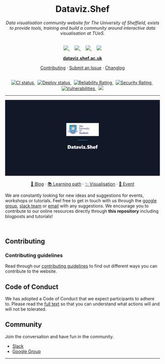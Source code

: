 <h1 align="center">Dataviz.Shef</h1>

<div align="center">
  <i>Data visualisation community website for The University of Sheffield, exists to provide tools, training and build a community around interactive data visualisation at TUoS.</i>
  <br><br>
  <p>
    <a href="https://shef-dataviz.slack.com" target="_blank" rel="noopener noreferrer">
      <img src="https://upload.wikimedia.org/wikipedia/commons/d/d5/Slack_icon_2019.svg" width="5%" />
    </a>
    <span width="10%">&nbsp; &nbsp;</span>
    <a href="https://groups.google.com/a/sheffield.ac.uk/forum/?hl=en#!forum/shef_dataviz-group" target="_blank" rel="noopener noreferrer">
      <img src="https://upload.wikimedia.org/wikipedia/commons/5/53/Google_%22G%22_Logo.svg" width="5%" />
    </a>
      <span width="10%">&nbsp; &nbsp;</span>
    <a href="mailto:rdm@sheffield.ac.uk" target="_blank" rel="noopener noreferrer">
      <img src="https://upload.wikimedia.org/wikipedia/commons/thumb/4/4f/High-contrast-mail-mark-unread.svg/48px-High-contrast-mail-mark-unread.svg.png" width="5%" />
    </a>
    <span width="10%">&nbsp; &nbsp;</span>
    <a href="https://dataviz.shef.ac.uk/rss.xml" target="_blank" rel="noopener noreferrer">
      <img src="https://upload.wikimedia.org/wikipedia/commons/c/cf/Font_Awesome_5_solid_rss-square.svg" width="5%" />
    </a>
  </p>
</div>

<p align="center">
  <a href="https://dataviz.shef.ac.uk"><strong>dataviz.shef.ac.uk</strong></a>
</p>

<p align="center">
  <a href="CONTRIBUTING.md">Contributing</a>
  ·
  <a href="https://github.com/researchdata-sheffield/dataviz-hub2/issues">Submit an Issue</a>
  ·
  <a href="https://dataviz.shef.ac.uk/changelog">Changlog</a>
  <br>
  <br>
</p>

<p align="center">
  <a href="https://github.com/researchdata-sheffield/dataviz-hub2/actions/workflows/ci.yml">
    <img src="https://github.com/researchdata-sheffield/dataviz-hub2/workflows/CI/badge.svg?branch=development" alt="CI status" />
  </a>&nbsp;
  <a href="https://github.com/researchdata-sheffield/dataviz-hub2/actions/workflows/deploy.yml">
    <img src="https://github.com/researchdata-sheffield/dataviz-hub2/workflows/Deploy/badge.svg?branch=master" alt="Deploy status" />
  </a>&nbsp;
  <a href="https://sonarcloud.io/component_measures?id=researchdata-sheffield_dataviz-hub2&metric=Reliability">
    <img src="https://sonarcloud.io/api/project_badges/measure?project=researchdata-sheffield_dataviz-hub2&metric=reliability_rating" alt="Reliability Rating" />
  </a>&nbsp;
  <a href="https://sonarcloud.io/component_measures?id=researchdata-sheffield_dataviz-hub2&metric=Security">
    <img src="https://sonarcloud.io/api/project_badges/measure?project=researchdata-sheffield_dataviz-hub2&metric=security_rating" alt="Security Rating" />
  </a>&nbsp;
  <a href="https://sonarcloud.io/component_measures?id=researchdata-sheffield_dataviz-hub2&metric=vulnerabilities">
    <img src="https://sonarcloud.io/api/project_badges/measure?project=researchdata-sheffield_dataviz-hub2&metric=vulnerabilities" alt="Vulnerabilities" />
  </a>&nbsp;
  <a href="https://sonarcloud.io/dashboard?id=researchdata-sheffield_dataviz-hub2">
    <img src="https://sonarcloud.io/api/project_badges/measure?project=researchdata-sheffield_dataviz-hub2&metric=alert_status" />
  </a>
</p>

<hr>

![Fig1](./src/images/readme/readme.png)

<p align="center">
  <a href="https://dataviz.shef.ac.uk/blog">📝 Blog</a>
  ·
  <a href="https://dataviz.shef.ac.uk/#learning-path">📚 Learning path</a>
  ·
  <a href="https://dataviz.shef.ac.uk/visualisation">✨ Visualisation</a>
  ·
  <a href="https://dataviz.shef.ac.uk/events">📅 Event</a>
  <br>
</p>

We are constantly looking for new ideas and suggestions for events, workshops or tutorials. Feel free to get in touch with us through the [google group][datavizgoogle], [slack team][datavizslack] or [email][datavizemail] with any suggestions. We encourage you to contribute to our online resources directly through **this repository** including blogposts and tutorials!

<br />

## Contributing

### Contributing guidelines

Read through our [contributing guidelines][contributing] to find out different ways you can contribute to the website.

## Code of Conduct

We has adopted a Code of Conduct that we expect participants to adhere to. Please read the [full text][codeofconduct] so that you can understand what actions will and will not be tolerated.

## Community

Join the conversation and have fun in the community.

- [Slack][datavizslack]
- [Google Group][datavizgoogle]

<hr>

[contributing]: CONTRIBUTING.md
[codeofconduct]: CODE-OF-CONDUCT.md
[changelog]: https://dataviz.shef.ac.uk/docs/
[datavizslack]: https://shef-dataviz.slack.com
[datavizgoogle]: https://groups.google.com/a/sheffield.ac.uk/forum/?hl=en#!forum/shef_dataviz-group
[datavizemail]: mailto:rdm@sheffield.ac.uk
